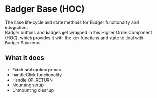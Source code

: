 # Badger Base (HOC)

The base life-cycle and state methods for Badger functionality and integration.  
Badger buttons and badges get wrapped in this Higher Order Component (HOC), which provides it with the key functions and state to deal with Badger Payments.

## What it does

* Fetch and update prices
* handleClick functionality
* Handle OP_RETURN
* Mounting setup
* Unmounting cleanup